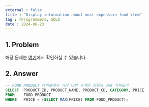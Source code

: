 ```yaml
---
external : false
title : "Display information about most expensive food item"
tag : [Programmers, SQL]
date : 2024-06-23
---
```


## 1. Problem

해당 문제는 [여기](https://school.programmers.co.kr/learn/courses/30/lessons/131115)에서 확인하실 수 있습니다.

## 2. Answer

```sql
-- FOOD PRODUCT 테이블에서 가장 비싼 가격인 상품의 정보 가져오기
SELECT  PRODUCT_ID, PRODUCT_NAME, PRODUCT_CD, CATEGORY, PRICE
FROM    FOOD_PRODUCT
WHERE   PRICE = (SELECT MAX(PRICE) FROM FOOD_PRODUCT);
```
